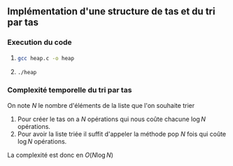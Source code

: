 ## Implémentation d'une structure de tas et du tri par tas 

### Execution du code 

1. ```sh
   gcc heap.c -o heap
   ```

2. ```sh
   ./heap
   ```

### Complexité temporelle du tri par tas

On note $N$ le nombre d'éléments de la liste que l'on souhaite trier

1. Pour créer le tas on a $N$ opérations qui nous coûte chacune $\log{N}$ opérations.
2. Pour avoir la liste triée il suffit d'appeler la méthode pop $N$ fois qui coûte $\log{N}$ opérations.

La complexité est donc en $O(N\log{N})$

